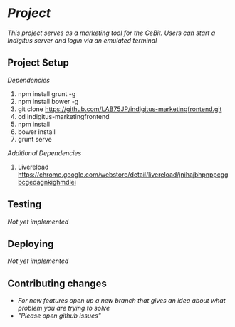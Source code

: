 # _Project_

_This project serves as a marketing tool for the CeBit. Users can start a Indigitus server and login via an emulated terminal_

## Project Setup

_Dependencies_

1. npm install grunt -g 
2. npm install bower -g 
3. git clone https://github.com/LAB75JP/indigitus-marketingfrontend.git
4. cd indigitus-marketingfrontend
5. npm install
6. bower install 
7. grunt serve

_Additional Dependencies_

1. Livereload https://chrome.google.com/webstore/detail/livereload/jnihajbhpnppcggbcgedagnkighmdlei

## Testing

_Not yet implemented_

## Deploying

 _Not yet implemented_

## Contributing changes

- _For new features open up a new branch that gives an idea about what problem you are trying to solve_
- _"Please open github issues"_
